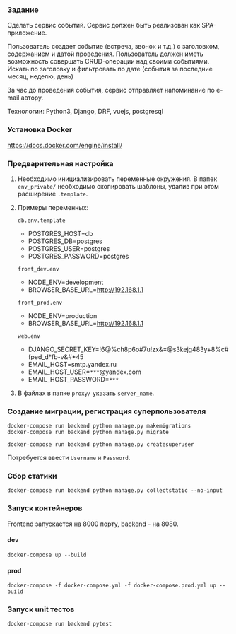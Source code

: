 ### Задание

Сделать сервис событий.
Сервис должен быть реализован как SPA-приложение.

Пользователь создает событие (встреча, звонок и т.д.) с заголовком, содержанием и датой проведения. 
Пользователь должен иметь возможность совершать CRUD-операции над своими событиями. 
Искать по заголовку и фильтровать по дате (события за последние месяц, неделю, день)

За час до проведения события, сервис отправляет напоминание по e-mail автору.

Технологии:
Python3, Django, DRF, vuejs, postgresql


### Установка Docker

https://docs.docker.com/engine/install/

### Предварительная настройка

1. Необходимо инициализировать переменные окружения.
В папек `env_private/` необходимо скопировать шаблоны, удалив при этом расширение `.template`.

2. Примеры переменных:
    
    `db.env.template`
    
    - POSTGRES_HOST=db
    - POSTGRES_DB=postgres
    - POSTGRES_USER=postgres
    - POSTGRES_PASSWORD=postgres
    
    `front_dev.env`
    
    - NODE_ENV=development
    - BROWSER_BASE_URL=http://192.168.1.1

    `front_prod.env`
    
    - NODE_ENV=production
    - BROWSER_BASE_URL=http://192.168.1.1
    
    `web.env`
    
    - DJANGO_SECRET_KEY=!6@%ch8p6o#7u!zx&=@s3kejg483y+8%c#fped_d*fb-v&#*45
    - EMAIL_HOST=smtp.yandex.ru
    - EMAIL_HOST_USER=`***`@yandex.com
    - EMAIL_HOST_PASSWORD=`***`

3. В файлах в папке `proxy/` указать `server_name`.

### Создание миграции, регистрация суперпользователя

    docker-compose run backend python manage.py makemigrations
    docker-compose run backend python manage.py migrate
>
    docker-compose run backend python manage.py createsuperuser

Потребуется ввести `Username` и `Password`.


### Сбор статики
    docker-compose run backend python manage.py collectstatic --no-input


### Запуск контейнеров

Frontend запускается на 8000 порту, backend - на 8080.

#### dev

    docker-compose up --build

#### prod

    docker-compose -f docker-compose.yml -f docker-compose.prod.yml up --build


### Запуск unit тестов
    docker-compose run backend pytest
